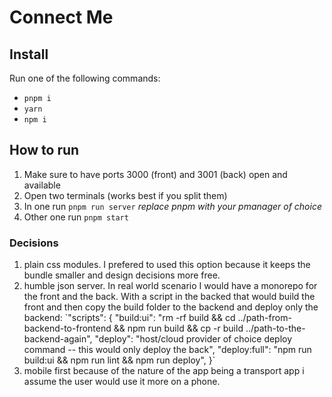 # Connect Me

## Install

Run one of the following commands:

- `pnpm i`
- `yarn`
- `npm i`

## How to run

1. Make sure to have ports 3000 (front) and 3001 (back) open and available
2. Open two terminals (works best if you split them)
3. In one run `pnpm run server` _replace pnpm with your pmanager of choice_
4. Other one run `pnpm start`

### Decisions

1. plain css modules. I prefered to used this option because it keeps the bundle smaller and design decisions more free.
2. humble json server. In real world scenario I would have a monorepo for the front and the back. With a script in the backed that would build the front and then copy the build folder to the backend and deploy only the backend:
   `"scripts": {
    <!-- ... other scripts ... -->
    "build:ui": "rm -rf build && cd ../path-from-backend-to-frontend && npm run build && cp -r build ../path-to-the-backend-again",
    "deploy": "host/cloud provider of choice deploy command -- this would only deploy the back",
    "deploy:full": "npm run build:ui && npm run lint && npm run deploy",
}`
3. mobile first because of the nature of the app being a transport app i assume the user would use it more on a phone.
